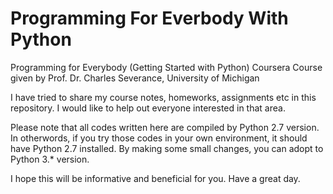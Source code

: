 # Programming For Everbody With Python
Programming for Everybody (Getting Started with Python) Coursera Course given by Prof. Dr. Charles Severance, University of Michigan

I have tried to share my course notes, homeworks, assignments etc in this repository. I would like to help out everyone interested in that area.

Please note that all codes written here are compiled by Python 2.7 version. In otherwords, if you try those codes in your own environment, it should have Python 2.7 installed. By making some small changes, you can adopt to Python 3.* version.

I hope this will be informative and beneficial for you.
Have a great day.

